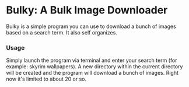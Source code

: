 # Bulky: A Bulk Image Downloader
Bulky is a simple program you can use to download a bunch of images based on a search term.  It also self organizes.

### Usage
Simply launch the program via terminal and enter your search term (for example: skyrim wallpapers).  A new directory within the current directory will be created and the program will download a bunch of images.  Right now it's limited to about 20 or so.
